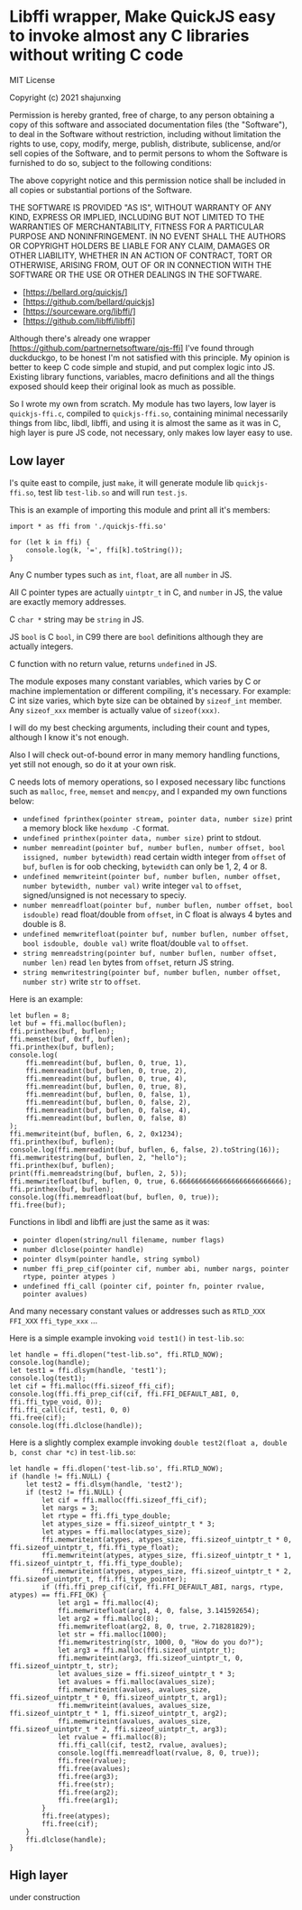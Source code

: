 # Libffi wrapper, Make QuickJS easy to invoke almost any C libraries without writing C code

MIT License

Copyright (c) 2021 shajunxing

Permission is hereby granted, free of charge, to any person obtaining a copy
of this software and associated documentation files (the "Software"), to deal
in the Software without restriction, including without limitation the rights
to use, copy, modify, merge, publish, distribute, sublicense, and/or sell
copies of the Software, and to permit persons to whom the Software is
furnished to do so, subject to the following conditions:

The above copyright notice and this permission notice shall be included in all
copies or substantial portions of the Software.

THE SOFTWARE IS PROVIDED "AS IS", WITHOUT WARRANTY OF ANY KIND, EXPRESS OR
IMPLIED, INCLUDING BUT NOT LIMITED TO THE WARRANTIES OF MERCHANTABILITY,
FITNESS FOR A PARTICULAR PURPOSE AND NONINFRINGEMENT. IN NO EVENT SHALL THE
AUTHORS OR COPYRIGHT HOLDERS BE LIABLE FOR ANY CLAIM, DAMAGES OR OTHER
LIABILITY, WHETHER IN AN ACTION OF CONTRACT, TORT OR OTHERWISE, ARISING FROM,
OUT OF OR IN CONNECTION WITH THE SOFTWARE OR THE USE OR OTHER DEALINGS IN THE
SOFTWARE.

* [https://bellard.org/quickjs/]
* [https://github.com/bellard/quickjs]
* [https://sourceware.org/libffi/]
* [https://github.com/libffi/libffi]

Although there's already one wrapper [https://github.com/partnernetsoftware/qjs-ffi] I've found through duckduckgo, to be honest I'm not satisfied with this principle. My opinion is better to keep C code simple and stupid, and put complex logic into JS. Existing library functions, variables, macro definitions and all the things exposed should keep their original look as much as possible.

So I wrote my own from scratch. My module has two layers, low layer is `quickjs-ffi.c`, compiled to `quickjs-ffi.so`, containing minimal necessarily things from libc, libdl, libffi, and using it is almost the same as it was in C, high layer is pure JS code, not necessary, only makes low layer easy to use.

## Low layer

I's quite east to compile, just `make`, it will generate module lib `quickjs-ffi.so`, test lib `test-lib.so` and will run `test.js`.

This is an example of importing this module and print all it's members:

    import * as ffi from './quickjs-ffi.so'

    for (let k in ffi) {
        console.log(k, '=', ffi[k].toString());
    }

Any C number types such as `int`, `float`, are all `number` in JS.

All C pointer types are actually `uintptr_t` in C, and `number` in JS, the value are exactly memory addresses.

C `char *` string may be `string` in JS.

JS `bool` is C `bool`, in C99 there are `bool` definitions although they are actually integers.

C function with no return value, returns `undefined` in JS.

The module exposes many constant variables, which varies by C or machine implementation or different compiling, it's necessary. For example: C int size varies, which byte size can be obtained by `sizeof_int` member. Any `sizeof_xxx` member is actually value of `sizeof(xxx)`.

I will do my best checking arguments, including their count and types, although I know it's not enough.

Also I will check out-of-bound error in many memory handling functions, yet still not enough, so do it at your own risk.

C needs lots of memory operations, so I exposed necessary libc functions such as `malloc`, `free`, `memset` and `memcpy`, and I expanded my own functions below:

* `undefined fprinthex(pointer stream, pointer data, number size)` print a memory block like `hexdump -C` format.
* `undefined printhex(pointer data, number size)` print to stdout.
* `number memreadint(pointer buf, number buflen, number offset, bool issigned, number bytewidth)` read certain width integer from `offset` of `buf`, `buflen` is for oob checking, `bytewidth` can only be 1, 2, 4 or 8.
* `undefined memwriteint(pointer buf, number buflen, number offset, number bytewidth, number val)` write integer `val` to `offset`, signed/unsigned is not necessary to speciy.
* `number memreadfloat(pointer buf, number buflen, number offset, bool isdouble)` read float/double from `offset`, in C float is always 4 bytes and double is 8.
* `undefined memwritefloat(pointer buf, number buflen, number offset, bool isdouble, double val)` write float/double `val` to `offset`.
* `string memreadstring(pointer buf, number buflen, number offset, number len)` read `len` bytes from `offset`, return JS string.
* `string memwritestring(pointer buf, number buflen, number offset, number str)` write `str` to `offset`.

Here is an example:

    let buflen = 8;
    let buf = ffi.malloc(buflen);
    ffi.printhex(buf, buflen);
    ffi.memset(buf, 0xff, buflen);
    ffi.printhex(buf, buflen);
    console.log(
        ffi.memreadint(buf, buflen, 0, true, 1),
        ffi.memreadint(buf, buflen, 0, true, 2),
        ffi.memreadint(buf, buflen, 0, true, 4),
        ffi.memreadint(buf, buflen, 0, true, 8),
        ffi.memreadint(buf, buflen, 0, false, 1),
        ffi.memreadint(buf, buflen, 0, false, 2),
        ffi.memreadint(buf, buflen, 0, false, 4),
        ffi.memreadint(buf, buflen, 0, false, 8)
    );
    ffi.memwriteint(buf, buflen, 6, 2, 0x1234);
    ffi.printhex(buf, buflen);
    console.log(ffi.memreadint(buf, buflen, 6, false, 2).toString(16));
    ffi.memwritestring(buf, buflen, 2, "hello");
    ffi.printhex(buf, buflen);
    print(ffi.memreadstring(buf, buflen, 2, 5));
    ffi.memwritefloat(buf, buflen, 0, true, 6.66666666666666666666666666);
    ffi.printhex(buf, buflen);
    console.log(ffi.memreadfloat(buf, buflen, 0, true));
    ffi.free(buf);

Functions in libdl and libffi are just the same as it was:

* `pointer dlopen(string/null filename, number flags)`
* `number dlclose(pointer handle)`
* `pointer dlsym(pointer handle, string symbol)`
* `number ffi_prep_cif(pointer cif, number abi, number nargs, pointer rtype, pointer atypes )`
* `undefined ffi_call (pointer cif, pointer fn, pointer rvalue, pointer avalues)`

And many necessary constant values or addresses such as `RTLD_XXX` `FFI_XXX` `ffi_type_xxx` ...

Here is a simple example invoking `void test1()` in `test-lib.so`:

    let handle = ffi.dlopen("test-lib.so", ffi.RTLD_NOW);
    console.log(handle);
    let test1 = ffi.dlsym(handle, 'test1');
    console.log(test1);
    let cif = ffi.malloc(ffi.sizeof_ffi_cif);
    console.log(ffi.ffi_prep_cif(cif, ffi.FFI_DEFAULT_ABI, 0, ffi.ffi_type_void, 0));
    ffi.ffi_call(cif, test1, 0, 0)
    ffi.free(cif);
    console.log(ffi.dlclose(handle));

Here is a slightly complex example invoking `double test2(float a, double b, const char *c)` in `test-lib.so`:

    let handle = ffi.dlopen('test-lib.so', ffi.RTLD_NOW);
    if (handle != ffi.NULL) {
        let test2 = ffi.dlsym(handle, 'test2');
        if (test2 != ffi.NULL) {
            let cif = ffi.malloc(ffi.sizeof_ffi_cif);
            let nargs = 3;
            let rtype = ffi.ffi_type_double;
            let atypes_size = ffi.sizeof_uintptr_t * 3;
            let atypes = ffi.malloc(atypes_size);
            ffi.memwriteint(atypes, atypes_size, ffi.sizeof_uintptr_t * 0, ffi.sizeof_uintptr_t, ffi.ffi_type_float);
            ffi.memwriteint(atypes, atypes_size, ffi.sizeof_uintptr_t * 1, ffi.sizeof_uintptr_t, ffi.ffi_type_double);
            ffi.memwriteint(atypes, atypes_size, ffi.sizeof_uintptr_t * 2, ffi.sizeof_uintptr_t, ffi.ffi_type_pointer);
            if (ffi.ffi_prep_cif(cif, ffi.FFI_DEFAULT_ABI, nargs, rtype, atypes) == ffi.FFI_OK) {
                let arg1 = ffi.malloc(4);
                ffi.memwritefloat(arg1, 4, 0, false, 3.141592654);
                let arg2 = ffi.malloc(8);
                ffi.memwritefloat(arg2, 8, 0, true, 2.718281829);
                let str = ffi.malloc(1000);
                ffi.memwritestring(str, 1000, 0, "How do you do?");
                let arg3 = ffi.malloc(ffi.sizeof_uintptr_t);
                ffi.memwriteint(arg3, ffi.sizeof_uintptr_t, 0, ffi.sizeof_uintptr_t, str);
                let avalues_size = ffi.sizeof_uintptr_t * 3;
                let avalues = ffi.malloc(avalues_size);
                ffi.memwriteint(avalues, avalues_size, ffi.sizeof_uintptr_t * 0, ffi.sizeof_uintptr_t, arg1);
                ffi.memwriteint(avalues, avalues_size, ffi.sizeof_uintptr_t * 1, ffi.sizeof_uintptr_t, arg2);
                ffi.memwriteint(avalues, avalues_size, ffi.sizeof_uintptr_t * 2, ffi.sizeof_uintptr_t, arg3);
                let rvalue = ffi.malloc(8);
                ffi.ffi_call(cif, test2, rvalue, avalues);
                console.log(ffi.memreadfloat(rvalue, 8, 0, true));
                ffi.free(rvalue);
                ffi.free(avalues);
                ffi.free(arg3);
                ffi.free(str);
                ffi.free(arg2);
                ffi.free(arg1);
            }
            ffi.free(atypes);
            ffi.free(cif);
        }
        ffi.dlclose(handle);
    }

## High layer

under construction

